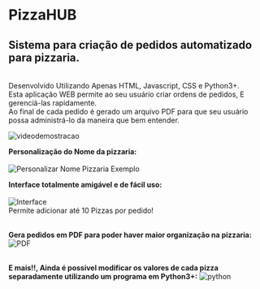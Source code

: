 # PizzaHUB
<h2>Sistema para criação de pedidos automatizado para pizzaria.</h2><br>
Desenvolvido Utilizando Apenas HTML, Javascript, CSS e Python3+.<br>
Esta aplicação WEB permite ao seu usuário criar ordens de pedidos, E gerenciá-las rapidamente.<br>
Ao final de cada pedido é gerado um arquivo PDF para que seu usuário possa administrá-lo da maneira que bem entender.<br>

![videodemostracao](https://iili.io/V4cKJI.gif)

<b>Personalização do Nome da pizzaria:</b><br><br>
![Personalizar Nome Pizzaria Exemplo](https://iili.io/V47sXj.png)

<b>Interface totalmente amigável e de fácil uso:</b><br><br>
![Interface](https://iili.io/V474ee.png)<br>
Permite adicionar até 10 Pizzas por pedido!

<br><b>Gera pedidos em PDF para poder haver maior organização na pizzaria:</b><br>
![PDF](https://iili.io/V47izb.png)<br><br>

<b>E mais!!, Ainda é possivel modificar os valores de cada pizza separadamente utilizando um programa em Python3+:</b>
![python](https://iili.io/V47LLx.png)
  

